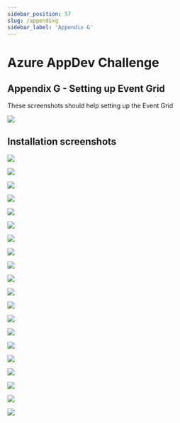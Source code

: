 ```yaml
---
sidebar_position: 57
slug: /appendixg
sidebar_label: 'Appendix G'
---
```

# Azure AppDev Challenge

## Appendix G - Setting up Event Grid

These screenshots should help setting up the Event Grid

![](../images/eventgrid01.png)

## Installation screenshots

![](../images/eventgrid02.png)

![](../images/eventgrid03.png)

![](../images/eventgrid04.png)

![](../images/eventgrid05.png)

![](../images/eventgrid06.png)

![](../images/eventgrid07.png)

![](../images/eventgrid08.png)

![](../images/eventgrid09.png)

![](../images/eventgrid10.png)

![](../images/eventgrid11.png)

![](../images/eventgrid12.png)

![](../images/eventgrid13.png)

![](../images/eventgrid14.png)

![](../images/eventgrid15.png)

![](../images/eventgrid16.png)

![](../images/eventgrid17.png)

![](../images/eventgrid18.png)

![](../images/eventgrid19.png)

![](../images/eventgrid20.png)

![](../images/eventgrid21.png)